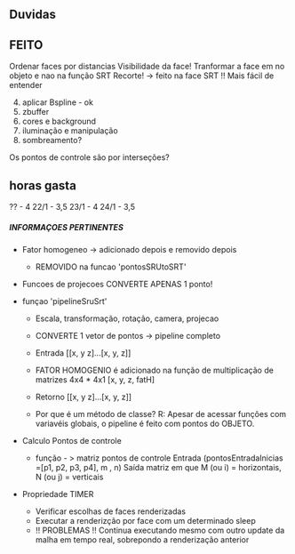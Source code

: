 ## Duvidas

## FEITO

Ordenar faces por distancias
Visibilidade da face!
Tranformar a face em no objeto e nao na função SRT
Recorte! -> feito na face SRT !! Mais fácil de entender



4. aplicar Bspline - ok
0. zbuffer
5. cores e background
6. iluminação e manipulação
9. sombreamento?


Os pontos de controle são por interseções?



## horas gasta
?? - 4
22/1 - 3,5
23/1 - 4
24/1 - 3,5





##### INFORMAÇOES PERTINENTES

- Fator homogeneo -> adicionado depois e removido depois  
  - REMOVIDO na funcao 'pontosSRUtoSRT'

- Funcoes de projecoes CONVERTE APENAS 1 ponto!

- funçao 'pipelineSruSrt'
  - Escala, transformação, rotação, camera, projecao 
  - CONVERTE 1 vetor de pontos -> pipeline completo  
  - Entrada [[x, y z]...[x, y, z]]
  - FATOR HOMOGENIO é adicionado na função de multiplicação de matrizes 4x4 * 4x1 [x, y, z, fatH] 
  - Retorno [[x, y z]...[x, y, z]]

  - Por que é um método de classe?
    R: Apesar de acessar funções com variavéis globais, o pipeline é feito com pontos do OBJETO.

- Calculo Pontos de controle
  - função - > matriz pontos de controle
    Entrada (pontosEntradaInicias =[p1, p2, p3, p4], m , n)
    Saída matriz em que M (ou i) = horizontais, N (ou j) = verticais 


- Propriedade TIMER
  - Verificar escolhas de faces renderizadas
  - Executar a renderizção por face com um determinado sleep 
  - !! PROBLEMAS !!
    Continua executando mesmo com outro update da malha em tempo real, sobrepondo a renderização anterior




